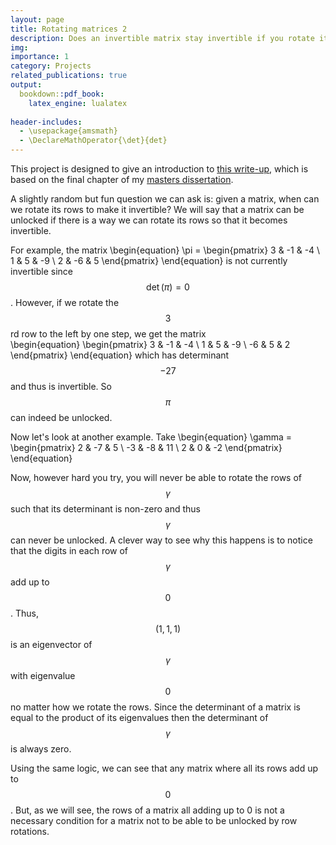 ```yaml
---
layout: page
title: Rotating matrices 2
description: Does an invertible matrix stay invertible if you rotate its rows?
img:
importance: 1
category: Projects
related_publications: true
output: 
  bookdown::pdf_book:
    latex_engine: lualatex
    
header-includes:
  - \usepackage{amsmath}
  - \DeclareMathOperator{\det}{det}
---
```


This project is designed to give an introduction to [this write-up](assets/pdf/Unlocking_Matrices.pdf), which is based on the final chapter of my [masters dissertation](assets/pdf/PM.pdf).

A slightly random but fun question we can ask is: given a matrix, when can we rotate its rows to make it invertible? We will say that a matrix can be unlocked if there is a way we can rotate its rows so that it becomes invertible.

For example, the matrix
\begin{equation}
\pi = \begin{pmatrix} 
3 & -1 & -4 \\ 
1 & 5 & -9 \\ 
2 & -6 & 5 \end{pmatrix}
\end{equation}
is not currently invertible since $$\det(\pi)=0$$. However, if we rotate the $$3$$rd row to the left by one step, we get the matrix  
\begin{equation}
\begin{pmatrix}
3 & -1 & -4 \\
1 & 5 & -9 \\
-6 & 5 & 2
\end{pmatrix}
\end{equation}
which has determinant $$-27$$ and thus is invertible. So $$\pi$$ can indeed be unlocked.
    
Now let's look at another example. Take 
\begin{equation}
\gamma = \begin{pmatrix} 
2 & -7 & 5 \\ 
-3 & -8 & 11 \\
2 & 0 & -2
\end{pmatrix}
\end{equation}
    
Now, however hard you try, you will never be able to rotate the rows of $$\gamma$$ such that its determinant is non-zero and thus $$\gamma$$ can never be unlocked. A clever way to see why this happens is to notice that the digits in each row of $$\gamma$$ add up to $$0$$. Thus, $$(1,1,1)$$ is an eigenvector of $$\gamma$$  with eigenvalue $$0$$ no matter how we rotate the rows. Since the determinant of a matrix is equal to the product of its eigenvalues then the determinant of $$\gamma$$ is always zero. 
    
Using the same logic, we can see that any matrix where all its rows add up to $$0$$.
But, as we will see, the rows of a matrix all adding up to $0$ is not a necessary condition for a matrix not to be able to be unlocked by row rotations.
